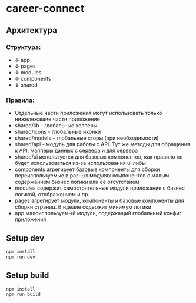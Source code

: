 # career-connect

## Архитектура

### Структура:
* ↓ app
* ↓ pages 
* ↓ modules
* ↓ components
* ↓ shared

### Правила:
* Отдельные части приложения могут использовать только нижележащие части приложение
* shared/lib - глобальные хелперы
* shared/icons - глобальные иконки
* shared/models - глобальные сторы (при необходимости)
* shared/api - модуль для работы с API. Тут же методы для обращения к API, мапперы данных с сервера и для сервера
* shared/ui используется для базовых компонентов, как правило не будет использоваться из-за использования ui либы
* components агрегирует базовые компоненты для сборки переиспользуемые в разных модулях компонентов с малым содержанием бизнес логики или ее отсутствием
* modules содержит самостоятельные модули приложения с бизнес логикой, отображением и пр.
* pages агрегирует модули, компоненты и базовые компоненты для сборки страниц. В идеале содержит минимум  логики
* app малоиспользуемый модуль, содержащий глобальный конфиг приложения

## Setup dev

```sh
npm install
npm run dev
```

## Setup build

```sh
npm install
npm run build
```
